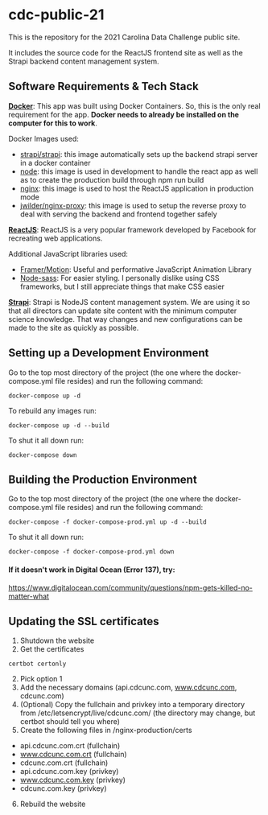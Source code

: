# cdc-public-21
This is the repository for the 2021 Carolina Data Challenge public site.

It includes the source code for the ReactJS frontend site as well as the Strapi backend content management system.

## Software Requirements & Tech Stack
[**Docker**](https://www.docker.com/): This app was built using Docker Containers. So, this is the only real requirement for the app. **Docker needs to already be installed on the computer for this to work**.

Docker Images used:
- [strapi/strapi](https://hub.docker.com/r/strapi/strapi): this image automatically sets up the backend strapi server in a docker container
- [node](https://hub.docker.com/_/node): this image is used in development to handle the react app as well as to create the production build through npm run build
- [nginx](https://hub.docker.com/_/nginx): this image is used to host the ReactJS application in production mode
- [jwilder/nginx-proxy](https://hub.docker.com/r/jwilder/nginx-proxy): this image is used to setup the reverse proxy to deal with serving the backend and frontend together safely

[**ReactJS**](https://reactjs.org/): ReactJS is a very popular framework developed by Facebook for recreating web applications. 

Additional JavaScript libraries used:
- [Framer/Motion](https://www.framer.com/motion/): Useful and performative JavaScript Animation Library
- [Node-sass](https://sass-lang.com/): For easier styling. I personally dislike using CSS frameworks, but I still appreciate things that make CSS easier

[**Strapi**](https://strapi.io/): Strapi is NodeJS content management system. We are using it so that all directors can update site content with the minimum computer science knowledge. That way changes and new configurations can be made to the site as quickly as possible.

## Setting up a Development Environment
Go to the top most directory of the project (the one where the docker-compose.yml file resides) and run the following command:
```
docker-compose up -d
```
To rebuild any images run:
```
docker-compose up -d --build
```
To shut it all down run:
```
docker-compose down
```

## Building the Production Environment
Go to the top most directory of the project (the one where the docker-compose.yml file resides) and run the following command:
```
docker-compose -f docker-compose-prod.yml up -d --build
```
To shut it all down run:
```
docker-compose -f docker-compose-prod.yml down
```

#### If it doesn't work in Digital Ocean (Error 137), try:
https://www.digitalocean.com/community/questions/npm-gets-killed-no-matter-what

## Updating the SSL certificates
1. Shutdown the website
2. Get the certificates
```
certbot certonly
```
2. Pick option 1
3. Add the necessary domains (api.cdcunc.com, www.cdcunc.com, cdcunc.com)
4. (Optional) Copy the fullchain and privkey into a temporary directory from /etc/letsencrypt/live/cdcunc.com/ (the directory may change, but certbot should tell you where)
5. Create the following files in /nginx-production/certs
- api.cdcunc.com.crt (fullchain)
- www.cdcunc.com.crt (fullchain)
- cdcunc.com.crt (fullchain)
- api.cdcunc.com.key (privkey)
- www.cdcunc.com.key (privkey)
- cdcunc.com.key (privkey)
6. Rebuild the website
